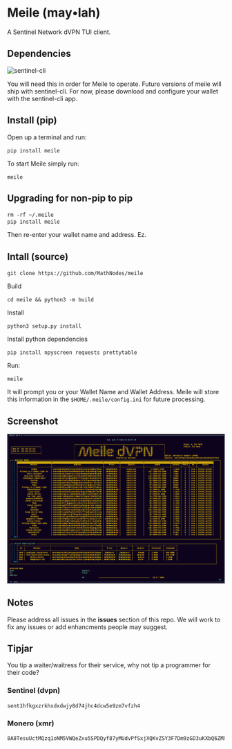 # Meile (may•lah)
A Sentinel Network dVPN TUI client. 

## Dependencies
![sentinel-cli](https://github.com/sentinel-official/cli-client)

You will need this in order for Meile to operate. Future versions of meile will ship with sentinel-cli. For now, please download and configure your wallet with the sentinel-cli app. 

## Install (pip)

Open up a terminal and run:

```shell
pip install meile
```

To start Meile simply run:

```shell
meile
```

## Upgrading for non-pip to pip
```shell
rm -rf ~/.meile
pip install meile
```

Then re-enter your wallet name and address. Ez. 

## Intall (source)

```shell
git clone https://github.com/MathNodes/meile
```

Build
```shell
cd meile && python3 -m build
```

Install
```shell
python3 setup.py install
```

Install python dependencies
```shell
pip install npyscreen requests prettytable
```

Run:
```shell
meile
```

It will prompt you or your Wallet Name and Wallet Address. Meile will store this information in the `$HOME/.meile/config.ini` for future processing.

## Screenshot
![img/scrshot.png](img/scrshot.png)

## Notes
Please address all issues in the **issues** section of this repo. We will work
to fix any issues or add enhancments people may suggest. 

## Tipjar
You tip a waiter/waitress for their service, why not tip a programmer for their code?

### Sentinel (dvpn)
```shell
sent1hfkgxzrkhxdxdwjy8d74jhc4dcw5e9zm7vfzh4
```

### Monero (xmr)
```shell
8A8TesuUctMQzq1oNM5VWQeZxu5SPDQyf87yMUdvPfSxjXQKvZSY3F7Dm9zGD3uKXbQ6ZMXGRydyQAGGQvBSfeVZBtJxh8A
```




